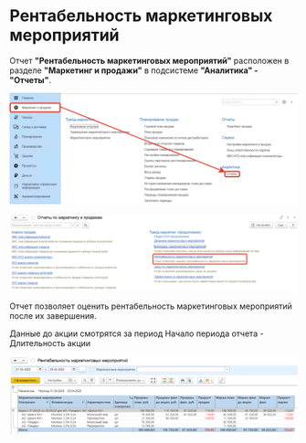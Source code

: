 # Рентабельность маркетинговых мероприятий

Отчет **"Рентабельность маркетинговых мероприятий"** расположен в разделе **"Маркетинг и продажи"** в подсистеме **"Аналитика" - "Отчеты"**.

[![1][1]][1]

[![2][2]][2]

Отчет позволяет оценить рентабельность маркетинговых мероприятий после их завершения.

Данные до акции смотрятся за период Начало периода отчета - Длительность акции 

[![4][4]][4]

[1]: ProfitabilityMarketingActivities.assets/1.png
[2]: ProfitabilityMarketingActivities.assets/2.png
[3]: ProfitabilityMarketingActivities.assets/3.png
[4]: ProfitabilityMarketingActivities.assets/4.png